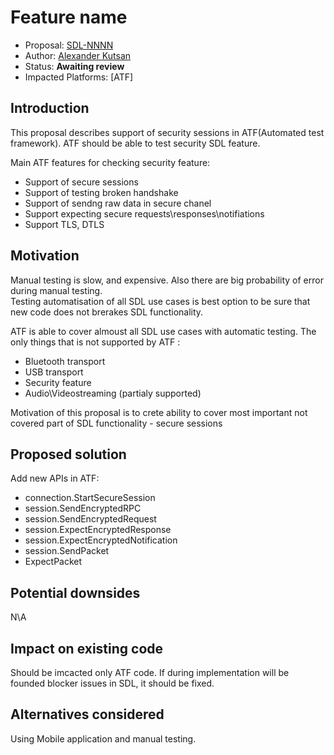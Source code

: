# Feature name

* Proposal: [SDL-NNNN](NNNN-atf_security_proposal.md)
* Author: [Alexander Kutsan](https://github.com/LuxoftAKutsan)
* Status: **Awaiting review**
* Impacted Platforms: [ATF]

## Introduction

This proposal describes support of security sessions in ATF(Automated test framework).
ATF should be able to test security SDL feature.

Main ATF features for checking security feature:
 - Support of secure sessions
 - Support of testing broken handshake
 - Support of sendng raw data in secure chanel
 - Support expecting secure requests\responses\notifiations
 - Support TLS, DTLS

## Motivation
Manual testing is slow, and expensive. Also there are big probability of error during manual testing.\
Testing automatisation of all SDL use cases is best option to be sure that new code does not brerakes SDL functionality.

ATF is able to cover almoust all SDL use cases with automatic testing. 
The only things that is not supported by ATF :
 - Bluetooth transport
 - USB transport
 - Security feature
 - Audio\Videostreaming (partialy supported) 
 
Motivation of this proposal is to crete ability to cover most important not covered part of SDL functionality - secure sessions

## Proposed solution

Add new APIs in ATF:
 - connection.StartSecureSession
 - session.SendEncryptedRPC
 - session.SendEncryptedRequest
 - session.ExpectEncryptedResponse
 - session.ExpectEncryptedNotification
 - session.SendPacket 
 - ExpectPacket
 
## Potential downsides

N\A 

## Impact on existing code

Should be imcacted only ATF code.
If during implementation will be founded blocker issues in SDL, it should be fixed.

## Alternatives considered
Using Mobile application and manual testing. 
